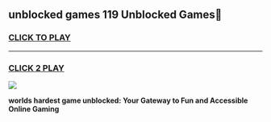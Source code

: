 
## unblocked games 119 Unblocked Games👋
<h3>
<a href="https://premium.freeplayer.one?title=unblocked_games_119&ref=16F">CLICK TO PLAY</a></h3>
<hr>

<h3>
<a href="https://premium.freeplayer.one?title=unblocked_games_119&ref=16F">CLICK 2 PLAY</a>
  
</h3>

<a href="https://premium.freeplayer.one?title=unblocked_games_119&ref=16F/"><img src="https://clearcache.store/games.png"></a>


**worlds hardest game unblocked: Your Gateway to Fun and Accessible Online Gaming**
